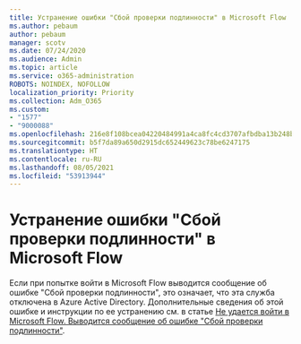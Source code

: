 ```yaml
---
title: Устранение ошибки "Сбой проверки подлинности" в Microsoft Flow
ms.author: pebaum
author: pebaum
manager: scotv
ms.date: 07/24/2020
ms.audience: Admin
ms.topic: article
ms.service: o365-administration
ROBOTS: NOINDEX, NOFOLLOW
localization_priority: Priority
ms.collection: Adm_O365
ms.custom:
- "1577"
- "9000088"
ms.openlocfilehash: 216e8f108bcea04220484991a4ca8fc4cd3707afbdba13b248b44296064a5159
ms.sourcegitcommit: b5f7da89a650d2915dc652449623c78be6247175
ms.translationtype: HT
ms.contentlocale: ru-RU
ms.lasthandoff: 08/05/2021
ms.locfileid: "53913944"
---
```

# <a name="fix-authentication-failed-errors-in-microsoft-flow"></a>Устранение ошибки "Сбой проверки подлинности" в Microsoft Flow

Если при попытке войти в Microsoft Flow выводится сообщение об ошибке "Сбой проверки подлинности", это означает, что эта служба отключена в Azure Active Directory. Дополнительные сведения об этой ошибке и инструкции по ее устранению см. в статье [Не удается войти в Microsoft Flow. Выводится сообщение об ошибке "Сбой проверки подлинности"](https://support.microsoft.com/help/4316891).